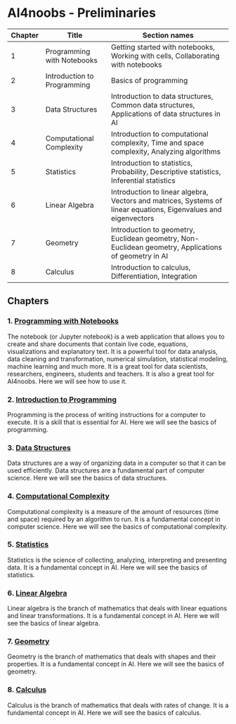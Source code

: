 # AI4noobs - Preliminaries

| Chapter | Title | Section names |
| --- | --- | --- |
| 1 | Programming with Notebooks | Getting started with notebooks, Working with cells, Collaborating with notebooks |
| 2 | Introduction to Programming | Basics of programming |
| 3 | Data Structures | Introduction to data structures, Common data structures, Applications of data structures in AI |
| 4 | Computational Complexity | Introduction to computational complexity, Time and space complexity, Analyzing algorithms |
| 5 | Statistics | Introduction to statistics, Probability, Descriptive statistics, Inferential statistics |
| 6 | Linear Algebra | Introduction to linear algebra, Vectors and matrices, Systems of linear equations, Eigenvalues and eigenvectors |
| 7 | Geometry | Introduction to geometry, Euclidean geometry, Non-Euclidean geometry, Applications of geometry in AI |
| 8 | Calculus | Introduction to calculus, Differentiation, Integration |

## Chapters

### 1. [Programming with Notebooks](1.Programming_with_Notebooks.ipynb)
The notebook (or Jupyter notebook) is a web application that allows you to create and share documents that contain live code, equations, visualizations and explanatory text. It is a powerful tool for data analysis, data cleaning and transformation, numerical simulation, statistical modeling, machine learning and much more. It is a great tool for data scientists, researchers, engineers, students and teachers. It is also a great tool for AI4noobs. Here we will see how to use it.

### 2. [Introduction to Programming](2.Introduction_to_Programming.ipynb)
Programming is the process of writing instructions for a computer to execute. It is a skill that is essential for AI. Here we will see the basics of programming.

### 3. [Data Structures](3.Data_Structures.ipynb)
Data structures are a way of organizing data in a computer so that it can be used efficiently. Data structures are a fundamental part of computer science. Here we will see the basics of data structures.

### 4. [Computational Complexity](4.Computational_Complexity.ipynb)
Computational complexity is a measure of the amount of resources (time and space) required by an algorithm to run. It is a fundamental concept in computer science. Here we will see the basics of computational complexity.

### 5. [Statistics](5.Statistics.ipynb)
Statistics is the science of collecting, analyzing, interpreting and presenting data. It is a fundamental concept in AI. Here we will see the basics of statistics.

### 6. [Linear Algebra](6.Linear_Algebra.ipynb)
Linear algebra is the branch of mathematics that deals with linear equations and linear transformations. It is a fundamental concept in AI. Here we will see the basics of linear algebra.

### 7. [Geometry](7.Geometry.ipynb)
Geometry is the branch of mathematics that deals with shapes and their properties. It is a fundamental concept in AI. Here we will see the basics of geometry.

### 8. [Calculus](8.Calculus.ipynb)
Calculus is the branch of mathematics that deals with rates of change. It is a fundamental concept in AI. Here we will see the basics of calculus.
